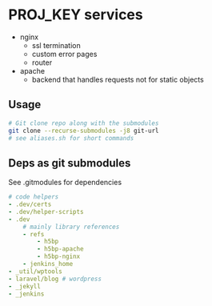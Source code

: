 # PROJ_KEY services

- nginx
    - ssl termination
    - custom error pages
    - router
- apache
    - backend that handles requests not for static objects

## Usage

```bash
# Git clone repo along with the submodules
git clone --recurse-submodules -j8 git-url
# see aliases.sh for short commands
```

## Deps as git submodules

See .gitmodules for dependencies

```yml
# code helpers
- .dev/certs
- .dev/helper-scripts
- .dev
    # mainly library references
    - refs 
        - h5bp
        - h5bp-apache
        - h5bp-nginx
    - jenkins_home
- _util/wptools
- laravel/blog # wordpress
- _jekyll
- _jenkins
```
